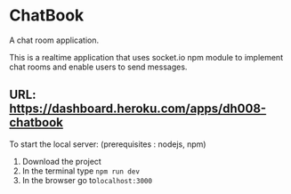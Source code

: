 # ChatBook
A chat room application.

This is a realtime application that uses socket.io npm module to implement chat rooms and enable users to send messages.
## URL: https://dashboard.heroku.com/apps/dh008-chatbook

To start the local server:
(prerequisites : nodejs, npm)
1. Download the project
2. In the terminal type `npm run dev`
3. In the browser go to`localhost:3000`
